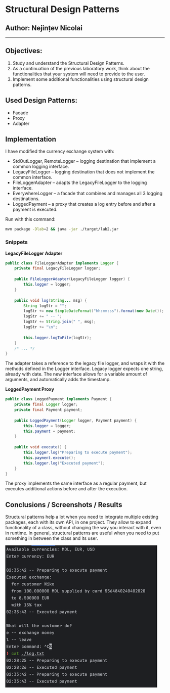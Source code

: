 # Structural Design Patterns

## Author: Nejințev Nicolai

----

## Objectives:

1. Study and understand the Structural Design Patterns.
2. As a continuation of the previous laboratory work, think about the functionalities that your system will need to
   provide to the user.
3. Implement some additional functionalities using structural design patterns.

## Used Design Patterns:

* Facade
* Proxy
* Adapter

## Implementation

I have modified the currency exchange system with:

* StdOutLogger, RemoteLogger – logging destination that implement a common logging interface.
* LegacyFileLogger – logging destination that does not implement the common interface.
* FileLoggerAdapter – adapts the LegacyFileLogger to the logging interface.
* EverywhereLogger – a facade that combines and manages all 3 logging destinations.
* LoggedPayment – a proxy that creates a log entry before and after a payment is executed.

Run with this command:

```bash
mvn package -Dlab=2 && java -jar ./target/lab2.jar 
 ```

### Snippets

**LegacyFileLogger Adapter**

```java
public class FileLoggerAdapter implements Logger {
    private final LegacyFileLogger logger;

    public FileLoggerAdapter(LegacyFileLogger logger) {
        this.logger = logger;
    }

    public void log(String... msg) {
        String logStr = "";
        logStr += new SimpleDateFormat("hh:mm:ss").format(new Date());
        logStr += " -- ";
        logStr += String.join(" ", msg);
        logStr += "\n";

        this.logger.logToFile(logStr);
    }
    /* ... */
}
```

The adapter takes a reference to the legacy file logger, and wraps it with the methods defined in the Logger interface.
Legacy logger expects one string, already with date. The new interface allows for a variable amount of arguments, and
automatically adds the timestamp.

**LoggedPayment Proxy**

```java
public class LoggedPayment implements Payment {
    private final Logger logger;
    private final Payment payment;

    public LoggedPayment(Logger logger, Payment payment) {
        this.logger = logger;
        this.payment = payment;
    }

    public void execute() {
        this.logger.log("Preparing to execute payment");
        this.payment.execute();
        this.logger.log("Executed payment");
    }
}
```

The proxy implements the same interface as a regular payment, but executes additional actions before and after
the execution.

## Conclusions / Screenshots / Results

Structural patterns help a lot when you need to integrate multiple existing packages, each with its own API,
in one project. They allow to expand functionality of a class, without changing the way you interact with it,
even in runtime. In general, structural patterns are useful when you need to put something in between the class
and its user.

![results0](../../../../resources/lab2/img.png)
